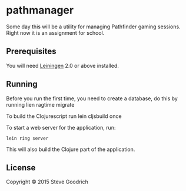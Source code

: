 # pathmanager

Some day this will be a utility for managing Pathfinder gaming sessions. Right now it is an assignment for school.

## Prerequisites

You will need [Leiningen][1] 2.0 or above installed.

[1]: https://github.com/technomancy/leiningen

## Running

Before you run the first time, you need to create a database, do this by running
    lien ragtime migrate

To build the Clojurescript run
    lein cljsbuild once

To start a web server for the application, run:

    lein ring server

This will also build the Clojure part of the application.

## License

Copyright © 2015 Steve Goodrich
